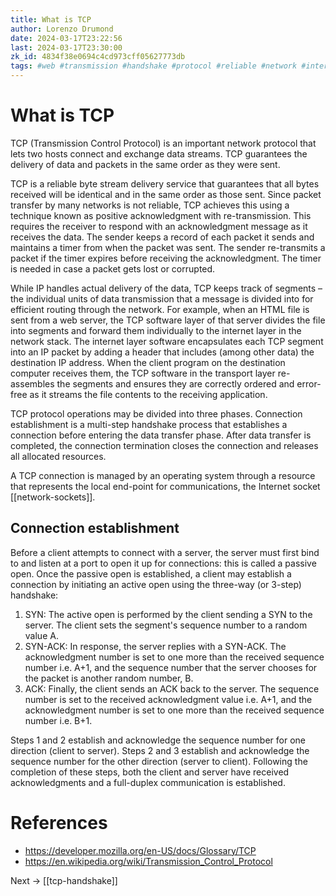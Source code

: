 ```yaml
---
title: What is TCP
author: Lorenzo Drumond
date: 2024-03-17T23:22:56
last: 2024-03-17T23:30:00
zk_id: 4834f38e0694c4cd973cff05627773db
tags: #web #transmission #handshake #protocol #reliable #network #internet #control #tcp #communication
---
```



# What is TCP
TCP (Transmission Control Protocol) is an important network protocol that lets two hosts connect and exchange data streams. TCP guarantees the delivery of data and packets in the same order as they were sent.

TCP is a reliable byte stream delivery service that guarantees that all bytes received will be identical and in the same order as those sent. Since packet transfer by many networks is not reliable, TCP achieves this using a technique known as positive acknowledgment with re-transmission. This requires the receiver to respond with an acknowledgment message as it receives the data. The sender keeps a record of each packet it sends and maintains a timer from when the packet was sent. The sender re-transmits a packet if the timer expires before receiving the acknowledgment. The timer is needed in case a packet gets lost or corrupted.

While IP handles actual delivery of the data, TCP keeps track of segments – the individual units of data transmission that a message is divided into for efficient routing through the network. For example, when an HTML file is sent from a web server, the TCP software layer of that server divides the file into segments and forward them individually to the internet layer in the network stack. The internet layer software encapsulates each TCP segment into an IP packet by adding a header that includes (among other data) the destination IP address. When the client program on the destination computer receives them, the TCP software in the transport layer re-assembles the segments and ensures they are correctly ordered and error-free as it streams the file contents to the receiving application.

TCP protocol operations may be divided into three phases. Connection establishment is a multi-step handshake process that establishes a connection before entering the data transfer phase. After data transfer is completed, the connection termination closes the connection and releases all allocated resources.

A TCP connection is managed by an operating system through a resource that represents the local end-point for communications, the Internet socket [[network-sockets]].

## Connection establishment
Before a client attempts to connect with a server, the server must first bind to and listen at a port to open it up for connections: this is called a passive open. Once the passive open is established, a client may establish a connection by initiating an active open using the three-way (or 3-step) handshake:

1. SYN: The active open is performed by the client sending a SYN to the server. The client sets the segment's sequence number to a random value A.
2. SYN-ACK: In response, the server replies with a SYN-ACK. The acknowledgment number is set to one more than the received sequence number i.e. A+1, and the sequence number that the server chooses for the packet is another random number, B.
3. ACK: Finally, the client sends an ACK back to the server. The sequence number is set to the received acknowledgment value i.e. A+1, and the acknowledgment number is set to one more than the received sequence number i.e. B+1.

Steps 1 and 2 establish and acknowledge the sequence number for one direction (client to server). Steps 2 and 3 establish and acknowledge the sequence number for the other direction (server to client). Following the completion of these steps, both the client and server have received acknowledgments and a full-duplex communication is established.

# References
- https://developer.mozilla.org/en-US/docs/Glossary/TCP
- https://en.wikipedia.org/wiki/Transmission_Control_Protocol

Next -> [[tcp-handshake]]

